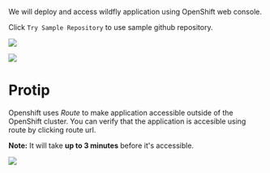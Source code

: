 We will deploy and access wildfly application using OpenShift web console.

Click `Try Sample Repository` to use sample github repository.

![](https://github.com/fenago/katacoda-scenarios/raw/master/learn-openshift-wildfly/openshift-deploying-applications-using-console/steps/3/deploy.JPG)

![](https://github.com/fenago/katacoda-scenarios/raw/master/learn-openshift-wildfly/openshift-deploying-applications-using-console/steps/3/deploy2.JPG)


# Protip
Openshift uses _Route_ to make application accessible outside of the OpenShift cluster. You can verify that the application is accesible using route by clicking route url.

**Note:** It will take **up to 3 minutes** before it's accessible.

![](https://github.com/fenago/katacoda-scenarios/raw/master/learn-openshift-wildfly/openshift-deploying-applications-using-console/steps/3/deploy3.JPG)

